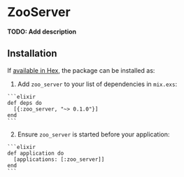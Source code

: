 # ZooServer

**TODO: Add description**

## Installation

If [available in Hex](https://hex.pm/docs/publish), the package can be installed as:

  1. Add `zoo_server` to your list of dependencies in `mix.exs`:

    ```elixir
    def deps do
      [{:zoo_server, "~> 0.1.0"}]
    end
    ```

  2. Ensure `zoo_server` is started before your application:

    ```elixir
    def application do
      [applications: [:zoo_server]]
    end
    ```

